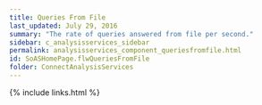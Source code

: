 ```yaml
---
title: Queries From File
last_updated: July 29, 2016
summary: "The rate of queries answered from file per second."
sidebar: c_analysisservices_sidebar
permalink: analysisservices_component_queriesfromfile.html
id: SoASHomePage.flwQueriesFromFile
folder: ConnectAnalysisServices
---
```




{% include links.html %}
